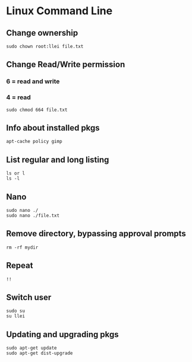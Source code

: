 # Linux Command Line

## Change ownership
```
sudo chown root:llei file.txt
```

## Change Read/Write permission
### 6 = read and write
### 4 = read
```
sudo chmod 664 file.txt
```

## Info about installed pkgs
```
apt-cache policy gimp
```

## List regular and long listing
```
ls or l
ls -l
```

## Nano
```
sudo nano ./
sudo nano ./file.txt
```

## Remove directory, bypassing approval prompts
```
rm -rf mydir
```

## Repeat
```
!!
```

## Switch user
```
sudo su
su llei
```

## Updating and upgrading pkgs
```
sudo apt-get update
sudo apt-get dist-upgrade
```